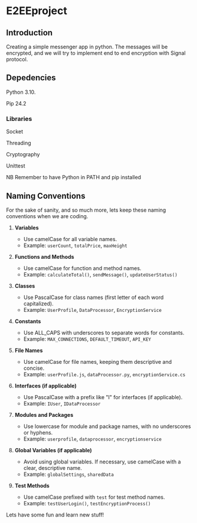# E2EEproject

## Introduction
Creating a simple messenger app in python. The messages will be encrypted, and we will try to implement end to end encryption with Signal protocol.

## Depedencies
Python 3.10.

Pip 24.2

### Libraries
Socket

Threading

Cryptography

Unittest





NB Remember to have Python in PATH and pip installed

## Naming Conventions
For the sake of sanity, and so much more, lets keep these naming conventions when we are coding.

1. **Variables**
   - Use camelCase for all variable names.
   - Example: `userCount`, `totalPrice`, `maxHeight`

2. **Functions and Methods**
   - Use camelCase for function and method names.
   - Example: `calculateTotal()`, `sendMessage()`, `updateUserStatus()`

3. **Classes**
   - Use PascalCase for class names (first letter of each word capitalized).
   - Example: `UserProfile`, `DataProcessor`, `EncryptionService`

4. **Constants**
   - Use ALL_CAPS with underscores to separate words for constants.
   - Example: `MAX_CONNECTIONS`, `DEFAULT_TIMEOUT`, `API_KEY`

5. **File Names**
   - Use camelCase for file names, keeping them descriptive and concise.
   - Example: `userProfile.js`, `dataProcessor.py`, `encryptionService.cs`

6. **Interfaces (if applicable)**
   - Use PascalCase with a prefix like "I" for interfaces (if applicable).
   - Example: `IUser`, `IDataProcessor`

7. **Modules and Packages**
   - Use lowercase for module and package names, with no underscores or hyphens.
   - Example: `userprofile`, `dataprocessor`, `encryptionservice`

8. **Global Variables (if applicable)**
   - Avoid using global variables. If necessary, use camelCase with a clear, descriptive name.
   - Example: `globalSettings`, `sharedData`

9. **Test Methods**
   - Use camelCase prefixed with `test` for test method names.
   - Example: `testUserLogin()`, `testEncryptionProcess()`

Lets have some fun and learn new stuff!
